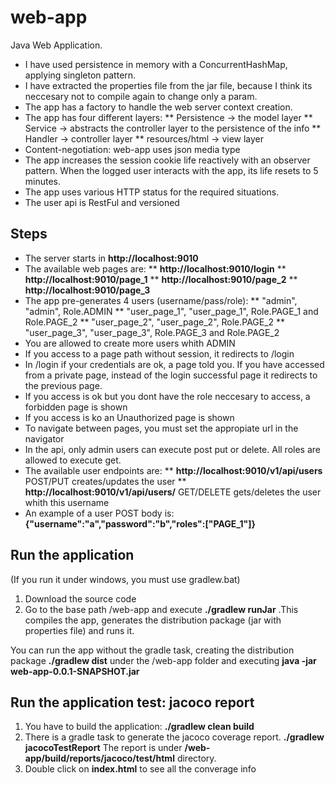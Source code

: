 # web-app

Java Web Application. 

* I have used persistence in memory with a ConcurrentHashMap, applying singleton pattern.
* I have extracted the properties file from the jar file, because I think its neccesary not to compile again to change only a param.
* The app has a factory to handle the web server context creation.
* The app has four different layers:
** Persistence -> the model layer
** Service -> abstracts the controller layer to the persistence of the info
** Handler -> controller layer
** resources/html -> view layer
* Content-negotiation: web-app uses json media type
* The app increases the session cookie life reactively with an observer pattern. When the logged user interacts with the app, its life resets to 5 minutes.
* The app uses various HTTP status for the required situations.
* The user api is RestFul and versioned

## Steps

* The server starts in __http://localhost:9010__
* The available web pages are:
** __http://localhost:9010/login__
** __http://localhost:9010/page_1__
** __http://localhost:9010/page_2__
** __http://localhost:9010/page_3__
* The app pre-generates 4 users (username/pass/role): 
** "admin", "admin", Role.ADMIN
** "user_page_1", "user_page_1", Role.PAGE_1 and Role.PAGE_2
** "user_page_2", "user_page_2", Role.PAGE_2
** "user_page_3", "user_page_3", Role.PAGE_3 and Role.PAGE_2
* You are allowed to create more users whith ADMIN
* If you access to a page path without session, it redirects to /login
* In /login if your credentials are ok, a page told you. If you have accessed from a private page, instead of the login successful page it redirects to the previous page.
* If you access is ok but you dont have the role neccesary to access, a forbidden page is shown
* If you access is ko an Unauthorized page is shown
* To navigate between pages, you must set the appropiate url in the navigator
* In the api, only admin users can execute post put or delete. All roles are allowed to execute get.
* The available user endpoints are:
** __http://localhost:9010/v1/api/users__ POST/PUT creates/updates the user
** __http://localhost:9010/v1/api/users/<username>__ GET/DELETE gets/deletes the user whith this username
* An example of a user POST body is: __{"username":"a","password\":"b","roles":["PAGE_1"]}__
## Run the application

(If you run it under windows, you must use gradlew.bat)

1. Download the source code
2. Go to the base path /web-app and execute __./gradlew runJar__ .This compiles the app, generates the distribution package (jar with properties file) and runs it.

You can run the app without the gradle task, creating the distribution package  __./gradlew dist__ under the /web-app folder and executing __java -jar web-app-0.0.1-SNAPSHOT.jar__

## Run the application test: jacoco report

1. You have to build the application: __./gradlew clean build__ 
2. There is a gradle task to generate the jacoco coverage report. __./gradlew jacocoTestReport__ The report is under __/web-app/build/reports/jacoco/test/html__ directory.
3. Double click on __index.html__ to see all the converage info

